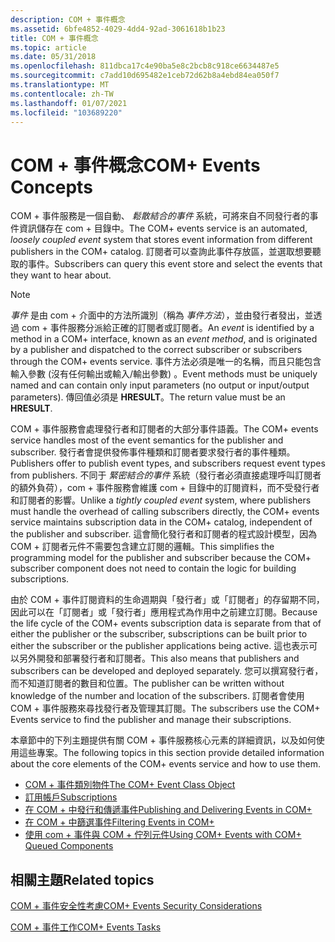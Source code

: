 ```yaml
---
description: COM + 事件概念
ms.assetid: 6bfe4852-4029-4dd4-92ad-3061618b1b23
title: COM + 事件概念
ms.topic: article
ms.date: 05/31/2018
ms.openlocfilehash: 811dbca17c4e90ba5e8c2bcb8c918ce6634487e5
ms.sourcegitcommit: c7add10d695482e1ceb72d62b8a4ebd84ea050f7
ms.translationtype: MT
ms.contentlocale: zh-TW
ms.lasthandoff: 01/07/2021
ms.locfileid: "103689220"
---
```

# <a name="com-events-concepts"></a><span data-ttu-id="c088b-103">COM + 事件概念</span><span class="sxs-lookup"><span data-stu-id="c088b-103">COM+ Events Concepts</span></span>

<span data-ttu-id="c088b-104">COM + 事件服務是一個自動、 *鬆散結合的事件* 系統，可將來自不同發行者的事件資訊儲存在 com + 目錄中。</span><span class="sxs-lookup"><span data-stu-id="c088b-104">The COM+ events service is an automated, *loosely coupled event* system that stores event information from different publishers in the COM+ catalog.</span></span> <span data-ttu-id="c088b-105">訂閱者可以查詢此事件存放區，並選取想要聽取的事件。</span><span class="sxs-lookup"><span data-stu-id="c088b-105">Subscribers can query this event store and select the events that they want to hear about.</span></span>

> [!Note]  
> <span data-ttu-id="c088b-106">*事件* 是由 com + 介面中的方法所識別（稱為 *事件方法*），並由發行者發出，並透過 com + 事件服務分派給正確的訂閱者或訂閱者。</span><span class="sxs-lookup"><span data-stu-id="c088b-106">An *event* is identified by a method in a COM+ interface, known as an *event method*, and is originated by a publisher and dispatched to the correct subscriber or subscribers through the COM+ events service.</span></span> <span data-ttu-id="c088b-107">事件方法必須是唯一的名稱，而且只能包含輸入參數 (沒有任何輸出或輸入/輸出參數) 。</span><span class="sxs-lookup"><span data-stu-id="c088b-107">Event methods must be uniquely named and can contain only input parameters (no output or input/output parameters).</span></span> <span data-ttu-id="c088b-108">傳回值必須是 **HRESULT**。</span><span class="sxs-lookup"><span data-stu-id="c088b-108">The return value must be an **HRESULT**.</span></span>

 

<span data-ttu-id="c088b-109">COM + 事件服務會處理發行者和訂閱者的大部分事件語義。</span><span class="sxs-lookup"><span data-stu-id="c088b-109">The COM+ events service handles most of the event semantics for the publisher and subscriber.</span></span> <span data-ttu-id="c088b-110">發行者會提供發佈事件種類和訂閱者要求發行者的事件種類。</span><span class="sxs-lookup"><span data-stu-id="c088b-110">Publishers offer to publish event types, and subscribers request event types from publishers.</span></span> <span data-ttu-id="c088b-111">不同于 *緊密結合的事件* 系統（發行者必須直接處理呼叫訂閱者的額外負荷），com + 事件服務會維護 com + 目錄中的訂閱資料，而不受發行者和訂閱者的影響。</span><span class="sxs-lookup"><span data-stu-id="c088b-111">Unlike a *tightly coupled event* system, where publishers must handle the overhead of calling subscribers directly, the COM+ events service maintains subscription data in the COM+ catalog, independent of the publisher and subscriber.</span></span> <span data-ttu-id="c088b-112">這會簡化發行者和訂閱者的程式設計模型，因為 COM + 訂閱者元件不需要包含建立訂閱的邏輯。</span><span class="sxs-lookup"><span data-stu-id="c088b-112">This simplifies the programming model for the publisher and subscriber because the COM+ subscriber component does not need to contain the logic for building subscriptions.</span></span>

<span data-ttu-id="c088b-113">由於 COM + 事件訂閱資料的生命週期與「發行者」或「訂閱者」的存留期不同，因此可以在「訂閱者」或「發行者」應用程式為作用中之前建立訂閱。</span><span class="sxs-lookup"><span data-stu-id="c088b-113">Because the life cycle of the COM+ events subscription data is separate from that of either the publisher or the subscriber, subscriptions can be built prior to either the subscriber or the publisher applications being active.</span></span> <span data-ttu-id="c088b-114">這也表示可以另外開發和部署發行者和訂閱者。</span><span class="sxs-lookup"><span data-stu-id="c088b-114">This also means that publishers and subscribers can be developed and deployed separately.</span></span> <span data-ttu-id="c088b-115">您可以撰寫發行者，而不知道訂閱者的數目和位置。</span><span class="sxs-lookup"><span data-stu-id="c088b-115">The publisher can be written without knowledge of the number and location of the subscribers.</span></span> <span data-ttu-id="c088b-116">訂閱者會使用 COM + 事件服務來尋找發行者及管理其訂閱。</span><span class="sxs-lookup"><span data-stu-id="c088b-116">The subscribers use the COM+ Events service to find the publisher and manage their subscriptions.</span></span>

<span data-ttu-id="c088b-117">本章節中的下列主題提供有關 COM + 事件服務核心元素的詳細資訊，以及如何使用這些專案。</span><span class="sxs-lookup"><span data-stu-id="c088b-117">The following topics in this section provide detailed information about the core elements of the COM+ events service and how to use them.</span></span>

-   [<span data-ttu-id="c088b-118">COM + 事件類別物件</span><span class="sxs-lookup"><span data-stu-id="c088b-118">The COM+ Event Class Object</span></span>](the-com--event-class-object.md)
-   [<span data-ttu-id="c088b-119">訂用帳戶</span><span class="sxs-lookup"><span data-stu-id="c088b-119">Subscriptions</span></span>](subscriptions.md)
-   [<span data-ttu-id="c088b-120">在 COM + 中發行和傳遞事件</span><span class="sxs-lookup"><span data-stu-id="c088b-120">Publishing and Delivering Events in COM+</span></span>](publishing-and-delivering-events-in-com-.md)
-   [<span data-ttu-id="c088b-121">在 COM + 中篩選事件</span><span class="sxs-lookup"><span data-stu-id="c088b-121">Filtering Events in COM+</span></span>](filtering-events-in-com-.md)
-   [<span data-ttu-id="c088b-122">使用 com + 事件與 COM + 佇列元件</span><span class="sxs-lookup"><span data-stu-id="c088b-122">Using COM+ Events with COM+ Queued Components</span></span>](using-com--events-with-com--queued-components.md)

## <a name="related-topics"></a><span data-ttu-id="c088b-123">相關主題</span><span class="sxs-lookup"><span data-stu-id="c088b-123">Related topics</span></span>

<dl> <dt>

[<span data-ttu-id="c088b-124">COM + 事件安全性考慮</span><span class="sxs-lookup"><span data-stu-id="c088b-124">COM+ Events Security Considerations</span></span>](com--events-security-considerations.md)
</dt> <dt>

[<span data-ttu-id="c088b-125">COM + 事件工作</span><span class="sxs-lookup"><span data-stu-id="c088b-125">COM+ Events Tasks</span></span>](com--events-tasks.md)
</dt> </dl>

 

 



